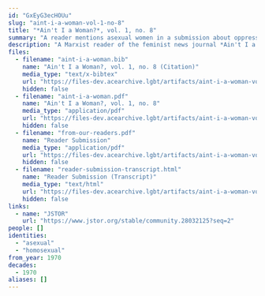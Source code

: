 ```yaml
---
id: "GxEyG3ecHOUu"
slug: "aint-i-a-woman-vol-1-no-8"
title: "*Ain't I a Woman?*, vol. 1, no. 8"
summary: "A reader mentions asexual women in a submission about oppression in queer relationships"
description: "A Marxist reader of the feminist news journal *Ain't I a Woman?* mentions asexual women in a submission about oppression in queer relationships"
files:
  - filename: "aint-i-a-woman.bib"
    name: "Ain't I a Woman?, vol. 1, no. 8 (Citation)"
    media_type: "text/x-bibtex"
    url: "https://files-dev.acearchive.lgbt/artifacts/aint-i-a-woman-vol-1-no-8/aint-i-a-woman.bib"
    hidden: false
  - filename: "aint-i-a-woman.pdf"
    name: "Ain't I a Woman?, vol. 1, no. 8"
    media_type: "application/pdf"
    url: "https://files-dev.acearchive.lgbt/artifacts/aint-i-a-woman-vol-1-no-8/aint-i-a-woman.pdf"
    hidden: false
  - filename: "from-our-readers.pdf"
    name: "Reader Submission"
    media_type: "application/pdf"
    url: "https://files-dev.acearchive.lgbt/artifacts/aint-i-a-woman-vol-1-no-8/from-our-readers.pdf"
    hidden: false
  - filename: "reader-submission-transcript.html"
    name: "Reader Submission (Transcript)"
    media_type: "text/html"
    url: "https://files-dev.acearchive.lgbt/artifacts/aint-i-a-woman-vol-1-no-8/reader-submission-transcript.html"
    hidden: false
links:
  - name: "JSTOR"
    url: "https://www.jstor.org/stable/community.28032125?seq=2"
people: []
identities:
  - "asexual"
  - "homosexual"
from_year: 1970
decades:
  - 1970
aliases: []
---
```

